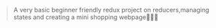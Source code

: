 > A very basic beginner friendly redux project on reducers,managing states and creating a mini shopping webpage📌🚀🚀
